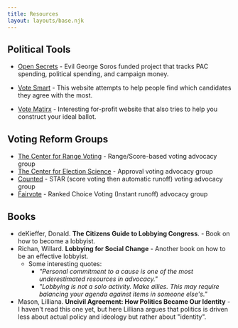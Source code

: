 ```yaml
---
title: Resources
layout: layouts/base.njk
---
```




## Political Tools

* [Open Secrets](https://www.opensecrets.org) - Evil George Soros funded project that tracks PAC spending, political spending, and campaign money.  

* [Vote Smart](https://votesmart.org/) - This website attempts to help people find which candidates they agree with the most. 

* [Vote Matirx](http://www.votematrix.com/) - Interesting for-profit website that also tries to help you construct your ideal ballot. 

## Voting Reform Groups

* [The Center for Range Voting](www.rangevoting.org) - Range/Score-based voting advocacy group
* [The Center for Election Science](https://electology.org/) - Approval voting advocacy group
* [Counted](https://www.counted.vote/) - STAR (score voting then automatic runoff) voting advocacy group
* [Fairvote](https://www.fairvote.org/) - Ranked Choice Voting (Instant runoff) advocacy group


## Books

* deKieffer, Donald. **The Citizens Guide to Lobbying Congress**. - Book on how to become a lobbyist. 
* Richan, Willard. **Lobbying for Social Change** - Another book on how to be an effective lobbyist. 
  - Some interesting quotes:
    - *"Personal commitment to a cause is one of the most underestimated resources in advocacy."*
    - *"Lobbying is not a solo activity. Make allies. This may require balancing your agenda against items in someone else's."*
* Mason, Lilliana. **Uncivil Agreement: How Politics Became Our Identity** - I haven't read this one yet, but here Lilliana argues that politics is driven less about actual policy and ideology but rather about "identity". 
